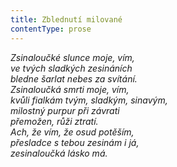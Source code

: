 ```yaml
---
title: Zblednutí milované
contentType: prose
---
```


<section>

_Zsinaloučké slunce moje, vím,  
ve tvých sladkých zesináních  
bledne šarlat nebes za svítání.  
Zsinaloučká smrti moje, vím,  
kvůli fialkám tvým, sladkým, sinavým,  
milostný purpur při závrati  
přemožen, růži ztratí.  
Ach, že vím, že osud potěším,  
přesladce s tebou zesinám i já,  
zesinaloučká lásko má._

</section>
